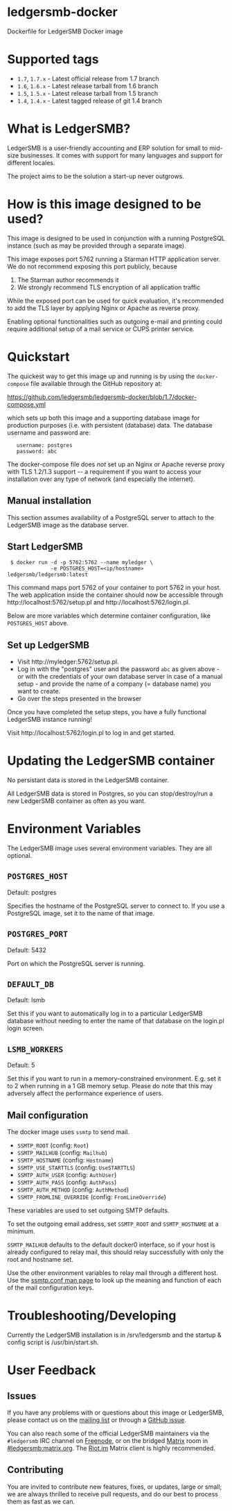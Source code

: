 # ledgersmb-docker
Dockerfile for LedgerSMB Docker image

# Supported tags

- `1.7`, `1.7.x` - Latest official release from 1.7 branch
- `1.6`, `1.6.x` - Latest release tarball from 1.6 branch
- `1.5`, `1.5.x` - Latest release tarball from 1.5 branch
- `1.4`, `1.4.x` - Latest tagged release of git 1.4 branch


# What is LedgerSMB?

LedgerSMB is a user-friendly accounting and ERP solution for small to
mid-size businesses. It comes with support for many languages and support
for different locales.

The project aims to be the solution a start-up never outgrows.


# How is this image designed to be used?

This image is designed to be used in conjunction with a running PostgreSQL
instance (such as may be provided through a separate image).

This image exposes port 5762 running a Starman HTTP application server. We
do not recommend exposing this port publicly, because

1. The Starman author recommends it
2. We strongly recommend TLS encryption of all application traffic

While the exposed port can be used for quick evaluation, it's recommended
to add the TLS layer by applying Nginx or Apache as reverse proxy.

Enabling optional functionalities such as outgoing e-mail and printing
could require additional setup of a mail service or CUPS printer service.

# Quickstart

The quickest way to get this image up and running is by using the
`docker-compose` file available through the GitHub repository at:

  https://github.com/ledgersmb/ledgersmb-docker/blob/1.7/docker-compose.yml

which sets up both this image and a supporting database image for
production purposes (i.e. with persistent (database) data. The database
username and password are:

```plain
   username: postgres
   password: abc
```

The docker-compose file does *not* set up an Nginx or Apache reverse proxy
with TLS 1.2/1.3 support -- a requirement if you want to access your
installation over any type of network (and especially the internet).


## Manual installation

This section assumes availability of a PostgreSQL server to attach to the
LedgerSMB image as the database server.

## Start LedgerSMB

```plain
 $ docker run -d -p 5762:5762 --name myledger \
              -e POSTGRES_HOST=<ip/hostname> ledgersmb/ledgersmb:latest
```

This command maps port 5762 of your container to port 5762 in your host. The
web application inside the container should now be accessible through
http://localhost:5762/setup.pl and http://localhost:5762/login.pl.

Below are more variables which determine container configuration,
like `POSTGRES_HOST` above.

## Set up LedgerSMB

 * Visit http://myledger:5762/setup.pl.
 * Log in with the "postgres" user and the password `abc` as given above -
   or with the credentials of your own database server in case of a manual
   setup - and provide the name of a company (= database name) you want to
   create.
 * Go over the steps presented in the browser

Once you have completed the setup steps, you have a fully functional
LedgerSMB instance running!

Visit http://localhost:5762/login.pl to log in and get started.

# Updating the LedgerSMB container

No persistant data is stored in the LedgerSMB container.

All LedgerSMB data is stored in Postgres, so you can stop/destroy/run a
new LedgerSMB container as often as you want.

# Environment Variables

The LedgerSMB image uses several environment variables. They are all optional.


## `POSTGRES_HOST`

Default: postgres

Specifies the hostname of the PostgreSQL server to connect to. If you use
a PostgreSQL image, set it to the name of that image.

## `POSTGRES_PORT`

Default: 5432

Port on which the PostgreSQL server is running.

## `DEFAULT_DB`

Default: lsmb

Set this if you want to automatically log in to a particular LedgerSMB database
without needing to enter the name of that database on the login.pl login screen.

## `LSMB_WORKERS`

Default: 5

Set this if you want to run in a memory-constrained environment. E.g. set it to
2 when running in a 1 GB memory setup. Please do note that this may adversely
affect the performance experience of users.

## Mail configuration

The docker image uses `ssmtp` to send mail.

* `SSMTP_ROOT` (config: `Root`)
* `SSMTP_MAILHUB` (config: `Mailhub`)
* `SSMTP_HOSTNAME` (config: `Hostname`)
* `SSMTP_USE_STARTTLS` (config: `UseSTARTTLS`)
* `SSMTP_AUTH_USER` (config: `AuthUser`)
* `SSMTP_AUTH_PASS` (config: `AuthPass`)
* `SSMTP_AUTH_METHOD` (config: `AuthMethod`)
* `SSMTP_FROMLINE_OVERRIDE` (config: `FromLineOverride`)

These variables are used to set outgoing SMTP defaults.

To set the outgoing email address, set `SSMTP_ROOT` and `SSMTP_HOSTNAME` at
a minimum.

`SSMTP_MAILHUB` defaults to the default docker0 interface, so if your host is
already configured to relay mail, this should relay successfully with only
the root and hostname set.

Use the other environment variables to relay mail through a different host.
Use the [ssmtp.conf man
page](https://www.systutorials.com/docs/linux/man/5-ssmtp.conf/) to look up
the meaning and function of each of the mail configuration keys.

# Troubleshooting/Developing

Currently the LedgerSMB installation is in /srv/ledgersmb
and the startup & config script is /usr/bin/start.sh.


# User Feedback

## Issues

If you have any problems with or questions about this image or LedgerSMB,
please contact us on the [mailing list](http://ledgersmb.org/topic/support/mailing-lists-rss-and-nntp-feeds)
or through a [GitHub issue](https://github.com/ledgersmb/ledgersmb-docker/issues).

You can also reach some of the official LedgerSMB maintainers via the
`#ledgersmb` IRC channel on [Freenode](https://freenode.net), or on the
bridged [Matrix](https://matrix.org) room in [#ledgersmb:matrix.org](https://matrix.to/#/#ledgersmb:matrix.org).
The [Riot.im](https://riot.im/app/#/room/#ledgersmb:matrix.org) Matrix client is highly recommended.


## Contributing

You are invited to contribute new features, fixes, or updates, large or small;
we are always thrilled to receive pull requests, and do our best to process
them as fast as we can.
